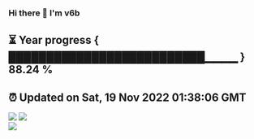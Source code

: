 ### Hi there 👋  I'm v6b  
⏳ Year progress { ██████████████████████████▁▁▁▁ } 88.24 %
---
⏰ Updated on Sat, 19 Nov 2022 01:38:06 GMT
---
![](https://github-readme-stats.vercel.app/api?username=v6b&bg_color=30,e96443,904e95&title_color=fff&text_color=fff&layout=compact)
![](https://github-readme-stats.vercel.app/api/top-langs/?username=v6b&layout=compact&bg_color=30,e96443,904e95&title_color=fff&text_color=fff)  
![](https://gcore.jsdelivr.net/gh/v6b/v6b@main/assets/github-contribution-grid-snake.svg)

